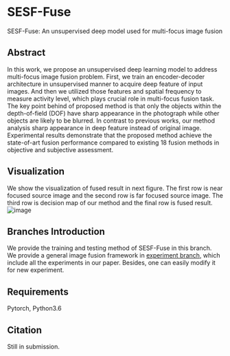 # SESF-Fuse
SESF-Fuse: An unsupervised deep model used for multi-focus image fusion

## Abstract
In this work, we propose an unsupervised deep learning model to address multi-focus image fusion problem. First, we train an encoder-decoder architecture in unsupervised manner to acquire deep feature of input images. And then we utilized those features and spatial frequency to measure activity level, which plays crucial role in multi-focus fusion task. The key point behind of proposed method is that only the objects within the depth-of-field (DOF) have sharp appearance in the photograph while other objects are likely to be blurred. In contrast to previous works, our method analysis sharp appearance in deep feature instead of original image. Experimental results demonstrate that the proposed method achieve the state-of-art fusion performance compared to existing 18 fusion methods in objective and subjective assessment. 

## Visualization
We show the visualization of fused result in next figure. The first row is near focused source image and the second row is far focused source image. The third row is decision map of our method and the final row is fused result.
![image](https://github.com/MATony/SESF-Fuse/blob/master/nets/figure/visualization.png)

## Branches Introduction
We provide the training and testing method of SESF-Fuse in this branch.  
We provide a general image fusion framework in [experiment branch](https://github.com/MATony/SESF-Fuse/tree/Experiment), which include all the experiments in our paper. Besides, one can easily modify it for new experiment.

## Requirements
Pytorch, Python3.6

## Citation
Still in submission.
